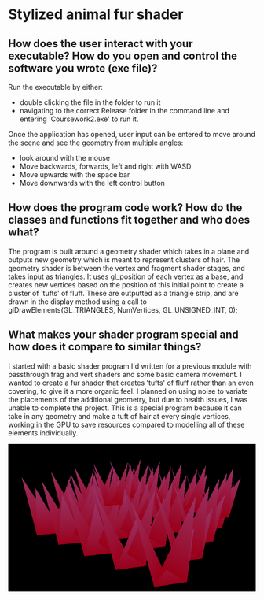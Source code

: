 # Stylized animal fur shader

## How does the user interact with your executable? How do you open and control the software you wrote (exe file)?

Run the executable by either:
* double clicking the file in the folder to run it
* navigating to the correct Release folder in the command line and entering 'Coursework2.exe' to run it. 

Once the application has opened, user input can be entered to move around the scene and see the geometry from multiple angles:

* look around with the mouse
* Move backwards, forwards, left and right with WASD
* Move upwards with the space bar
* Move downwards with the left control button


## How does the program code work? How do the classes and functions fit together and who does what?

The program is built around a geometry shader which takes in a plane and outputs new geometry which is meant to represent clusters of hair. 
The geometry shader is between the vertex and fragment shader stages, and takes input as triangles. It uses gl_position of each vertex as a base, and creates new vertices based on the position of this initial point to create a cluster of 'tufts' of fluff. These are outputted as a triangle strip, and are drawn in the display method using a call to glDrawElements(GL_TRIANGLES, NumVertices, GL_UNSIGNED_INT, 0);

## What makes your shader program special and how does it compare to similar things?

I started with a basic shader program I'd written for a previous module with passthrough frag and vert shaders and some basic camera movement. I wanted to create a fur shader that creates 'tufts' of fluff rather than an even covering, to give it a more organic feel. I planned on using noise to variate the placements of the additional geometry, but due to health issues, I was unable to complete the project. 
This is a special program because it can take in any geometry and make a tuft of hair at every single vertices, working in the GPU to save resources compared to modelling all of these elements individually. 

![screenshot](https://github.com/josie-wood/COMP3015-CW2-games-graphics-pipelines/blob/main/vs/media/photo.png)
